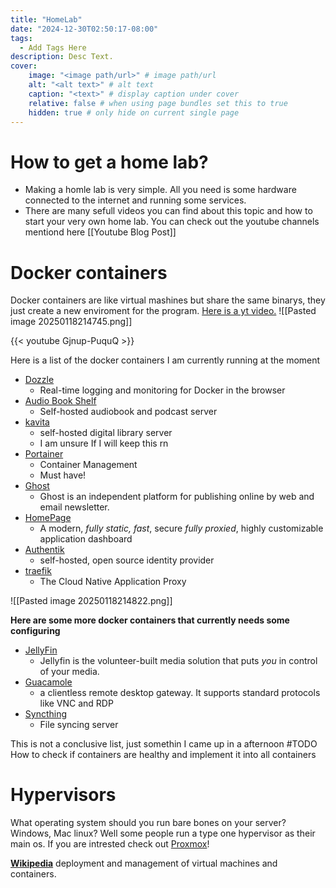 ```yaml
---
title: "HomeLab"
date: "2024-12-30T02:50:17-08:00"
tags:
  - Add Tags Here
description: Desc Text.
cover:
    image: "<image path/url>" # image path/url
    alt: "<alt text>" # alt text
    caption: "<text>" # display caption under cover
    relative: false # when using page bundles set this to true
    hidden: true # only hide on current single page
---
```


# How to get a home lab?
- Making a homle lab is very simple. All you need is some hardware connected to the internet and running some services.
- There are many sefull videos you can find about this topic and how to start your very own home lab. You can check out the youtube channels mentiond here [[Youtube Blog Post]]

# Docker containers
Docker containers are like virtual mashines but share the same binarys, they just create a new enviroment for the program. [Here is a yt video.](https://www.youtube.com/watch?v=Gjnup-PuquQ)
![[Pasted image 20250118214745.png]]

{{< youtube Gjnup-PuquQ >}}

Here is a list of the docker containers I am currently running at the moment
- [Dozzle](https://dozzle.dev/) 
	- Real-time logging and monitoring for Docker in the browser
- [Audio Book Shelf](https://www.audiobookshelf.org/)
	- Self-hosted audiobook and podcast server
- [kavita](https://www.kavitareader.com/)
	- self-hosted digital library server
	- I am unsure If I will keep this rn
- [Portainer](https://www.portainer.io/)
	- Container Management
	- Must have!
- [Ghost](https://ghost.org/docs/)
	- Ghost is an independent platform for publishing online by web and email newsletter.
- [HomePage](https://gethomepage.dev/)
	- A modern, _fully static, fast_, secure _fully proxied_, highly customizable application dashboard
- [Authentik](https://goauthentik.io/)
	- self-hosted, open source identity provider
- [traefik](https://traefik.io/traefik/)
	- The Cloud Native Application Proxy

![[Pasted image 20250118214822.png]]


**Here are some more docker containers that currently needs some configuring**
- [JellyFin](https://jellyfin.org/) 
	- Jellyfin is the volunteer-built media solution that puts _you_ in control of your media.
- [Guacamole](https://hub.docker.com/r/guacamole/guacamole)
	- a clientless remote desktop gateway. It supports standard protocols like VNC and RDP
- [Syncthing](https://syncthing.net/)
	- File syncing server

This is not a conclusive list, just somethin I came up in a afternoon
#TODO How to check if containers are healthy and implement it into all containers 

# Hypervisors
What operating system should you run bare bones on your server? Windows, Mac linux? Well some people run a type one hypervisor as their main os. 
If you are intrested check out [Proxmox](https://www.proxmox.com/en/)!

**[Wikipedia](https://en.wikipedia.org/wiki/Proxmox_Virtual_Environment)**
deployment and management of virtual machines and containers.
